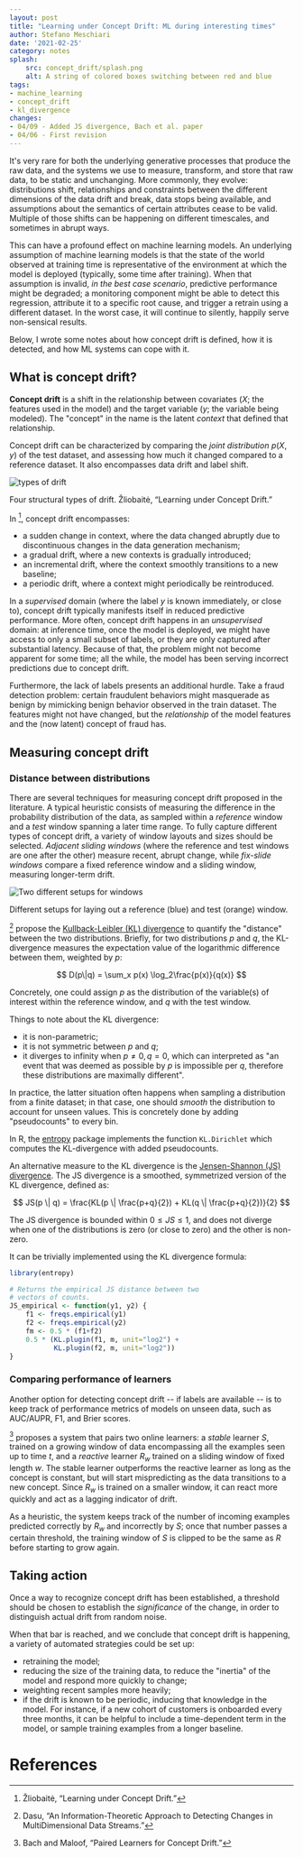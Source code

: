 ```yaml
---
layout: post
title: "Learning under Concept Drift: ML during interesting times"
author: Stefano Meschiari
date: '2021-02-25'
category: notes
splash:
    src: concept_drift/splash.png
    alt: A string of colored boxes switching between red and blue
tags:
- machine_learning
- concept_drift
- kl_divergence
changes:
- 04/09 - Added JS divergence, Bach et al. paper
- 04/06 - First revision
---
```

It's very rare for both the underlying generative processes that produce the raw data, and the <span class="with-tooltip" data-tooltip="APIs, software, cloud services, ...">systems</span> we use to measure, transform, and store that raw data, to be static and unchanging. More commonly, they evolve: distributions shift, relationships and constraints between the different dimensions of the data drift and break, data stops being available, and assumptions about the semantics of certain attributes cease to be valid. Multiple of those shifts can be happening on different timescales, and sometimes in abrupt ways.

This can have a profound effect on machine learning models. An underlying assumption of machine learning models is that the state of the world observed at training time is representative of the environment at which the model is deployed (typically, some time after training). When that assumption is invalid, *in the best case scenario*, predictive performance might be degraded; a monitoring component might be able to detect this regression, attribute it to a specific root cause, and trigger a retrain using a different dataset. In the worst case, it will continue to silently, happily serve non-sensical results.

<!--more-->

Below, I wrote some notes about how concept drift is defined, how it is detected, and how ML systems can cope with it.

## What is concept drift?
**Concept drift** is a shift in the relationship between covariates ($X$; the features used in the model) and the target variable ($y$; the variable being modeled). The "concept" in the name is the latent *context* that defined that relationship.

Concept drift can be characterized by comparing the *joint distribution* $p(X, y)$ of the test dataset, and assessing how much it changed compared to a reference dataset. It also encompasses <span data-tooltip="i.e. changing p(X)">data drift</span> and <span data-tooltip="i.e. changing p(y)">label shift</span>.

![types of drift](/img/blog/concept_drift/types_of_drift.png)
<div class="caption">Four structural types of drift. Žliobaitė, “Learning under Concept Drift.”</div>

 In [^zliobaite], concept drift encompasses:
 * a sudden change in context, where the data changed abruptly due to discontinuous changes in the data generation mechanism;
 * a gradual drift, where a new contexts is gradually introduced;
 * an incremental drift, where the context smoothly transitions to a new baseline;
 * a periodic drift, where a context might periodically be reintroduced.

In a *supervised* domain (where the label $y$ is known immediately, or close to), concept drift typically manifests itself in reduced predictive performance. More often, concept drift happens in an *unsupervised* domain: at inference time, once the model is deployed, we might have access to only a small subset of labels, or they are only captured after substantial latency. Because of that, the problem might not become apparent for some time; all the while, the model has been serving incorrect predictions due to concept drift.

Furthermore, the lack of labels presents an additional hurdle. Take a fraud detection problem: certain fraudulent behaviors might masquerade as benign by mimicking benign behavior observed in the train dataset. The features might not have changed, but the *relationship* of the model features and the (now latent) concept of fraud has.

## Measuring concept drift

### Distance between distributions
There are several techniques for measuring concept drift proposed in the literature. A typical heuristic consists of measuring the difference in the probability distribution of the data, as sampled within a *reference* window and a *test* window spanning a later time range. To fully capture different types of concept drift, a variety of window layouts and sizes should be selected. *Adjacent sliding windows* (where the reference and test windows are one after the other) measure recent, abrupt change, while *fix-slide windows* compare a fixed reference window and a sliding window, measuring longer-term drift.

![Two different setups for windows](/img/blog/concept_drift/windows.png)
<div class="caption">Different setups for laying out a reference (blue) and test (orange) window.</div>

[^dasu] propose the [Kullback-Leibler (KL) divergence](https://en.wikipedia.org/wiki/Kullback–Leibler_divergence) to quantify the "distance" between the two distributions. Briefly, for two distributions $p$ and $q$, the KL-divergence measures the expectation value of the logarithmic difference between them, weighted by $p$:

$$
D(p\|q) = \sum_x p(x) \log_2\frac{p(x)}{q(x)}
$$

Concretely, one could assign $p$ as the distribution of the variable(s) of interest within the reference window, and $q$ with the test window.

Things to note about the KL divergence:
* it is non-parametric;
* it is not symmetric between $p$ and $q$;
* it diverges to infinity when $p \neq 0, q = 0$, which can interpreted as "an event that was deemed as possible by $p$ is impossible per $q$, therefore these distributions are maximally different".

In practice, the latter situation often happens when sampling a distribution from a finite dataset; in that case, one should *smooth* the distribution to account for unseen values. This is concretely done by adding "pseudocounts" to every bin.

In R, the [entropy](https://www.rdocumentation.org/packages/entropy/versions/1.2.1/topics/entropy.Dirichlet) package implements the function `KL.Dirichlet` which computes the KL-divergence with added pseudocounts.

An alternative measure to the KL divergence is the [Jensen-Shannon (JS) divergence](https://en.wikipedia.org/wiki/Jensen–Shannon_divergence). The JS divergence is a smoothed, symmetrized version of the KL divergence, defined as:

$$
JS(p \| q) = \frac{KL(p \| \frac{p+q}{2}) + KL(q \| \frac{p+q}{2})}{2}
$$

The JS divergence is bounded within $0 \leq JS \leq 1$, and does not diverge when one of the distributions is zero (or close to zero) and the other is non-zero.

It can be trivially implemented using the KL divergence formula:

```r
library(entropy)

# Returns the empirical JS distance between two
# vectors of counts.
JS_empirical <- function(y1, y2) {
    f1 <- freqs.empirical(y1)
    f2 <- freqs.empirical(y2)
    fm <- 0.5 * (f1+f2)
    0.5 * (KL.plugin(f1, m, unit="log2") +
           KL.plugin(f2, m, unit="log2"))
}
```

### Comparing performance of learners
Another option for detecting concept drift -- if labels are available -- is to keep track of performance metrics of models on unseen data, such as AUC/AUPR, F1, and Brier scores.

[^bach] proposes a system that pairs two online learners: a *stable* learner $S$, trained on a growing window of data encompassing all the examples seen up to time $t$, and a *reactive* learner $R_w$ trained on a sliding window of fixed length $w$. The stable learner outperforms the reactive learner as long as the concept is constant, but will start mispredicting as the data transitions to a new concept. Since $R_w$ is trained on a smaller window, it can react more quickly and act as a lagging indicator of drift.

As a heuristic, the system keeps track of the number of incoming examples predicted correctly by $R_w$ and incorrectly by $S$; once that number passes a certain threshold, the training window of $S$ is clipped to be the same as $R$ before starting to grow again.

## Taking action
Once a way to recognize concept drift has been established, a threshold should be chosen to establish the *significance* of the change, in order to distinguish actual drift from random noise.

When that bar is reached, and we conclude that concept drift is happening, a variety of automated strategies could be set up:

* retraining the model;
* reducing the size of the training data, to reduce the "inertia" of the model and respond more quickly to change;
* weighting recent samples more heavily;
* if the drift is known to be periodic, inducing that knowledge in the model. For instance, if a new cohort of customers is onboarded every three months, it can be helpful to include a time-dependent term in the model, or sample training examples from a longer baseline.

# References
[^zliobaite]: Žliobaitė, “Learning under Concept Drift.”
[^dasu]: Dasu, “An Information-Theoretic Approach to Detecting Changes in MultiDimensional Data Streams.”
[^bach]: Bach and Maloof, “Paired Learners for Concept Drift.”